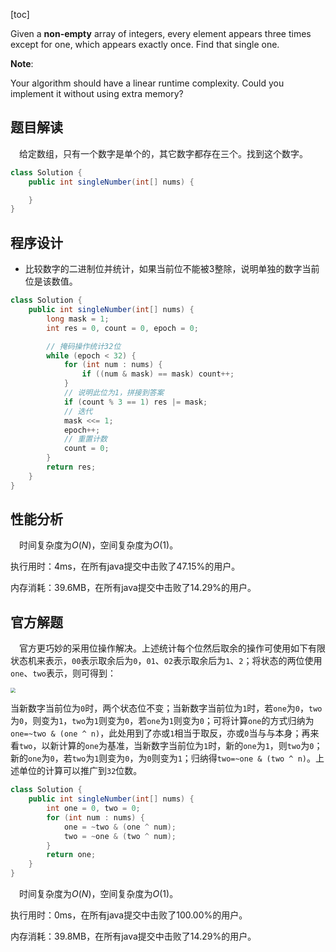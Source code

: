 [toc]

Given a **non-empty** array of integers, every element appears three times except for one, which appears exactly once. Find that single one.



**Note**:

Your algorithm should have a linear runtime complexity. Could you implement it without using extra memory?



## 题目解读

&emsp;给定数组，只有一个数字是单个的，其它数字都存在三个。找到这个数字。

```java
class Solution {
    public int singleNumber(int[] nums) {

    }
}	
```

## 程序设计

* 比较数字的二进制位并统计，如果当前位不能被3整除，说明单独的数字当前位是该数值。


```java
class Solution {
    public int singleNumber(int[] nums) {
        long mask = 1;
        int res = 0, count = 0, epoch = 0;

        // 掩码操作统计32位
        while (epoch < 32) {
            for (int num : nums) {
                if ((num & mask) == mask) count++;
            }
            // 说明此位为1，拼接到答案
            if (count % 3 == 1) res |= mask;
            // 迭代
            mask <<= 1;
            epoch++;
            // 重置计数
            count = 0;
        }
        return res;
    }
}
```

## 性能分析

&emsp;时间复杂度为$O(N)$，空间复杂度为$O(1)$。

执行用时：4ms，在所有java提交中击败了47.15%的用户。

内存消耗：39.6MB，在所有java提交中击败了14.29%的用户。

## 官方解题

&emsp;官方更巧妙的采用位操作解决。上述统计每个位然后取余的操作可使用如下有限状态机来表示，`00`表示取余后为`0`，`01`、`02`表示取余后为`1`、`2`；将状态的两位使用`one`、`two`表示，则可得到：

<img src="../images/#137.png" style="zoom: 50%;" />

当新数字当前位为`0`时，两个状态位不变；当新数字当前位为`1`时，若`one`为`0`，`two`为`0`，则变为`1`，`two`为`1`则变为`0`，若`one`为`1`则变为`0`；可将计算`one`的方式归纳为`one=~two & (one ^ n)`，此处用到了亦或`1`相当于取反，亦或`0`当与与本身；再来看`two`，以新计算的`one`为基准，当新数字当前位为`1`时，新的`one`为`1`，则`two`为`0`；新的`one`为`0`，若`two`为`1`则变为`0`，为`0`则变为`1`；归纳得`two=~one & (two ^ n)`。上述单位的计算可以推广到`32`位数。

```java
class Solution {
    public int singleNumber(int[] nums) {
        int one = 0, two = 0;
        for (int num : nums) {
            one = ~two & (one ^ num);
            two = ~one & (two ^ num);
        }
        return one;
    }
}
```

&emsp;时间复杂度为$O(N)$，空间复杂度为$O(1)$。

执行用时：0ms，在所有java提交中击败了100.00%的用户。

内存消耗：39.8MB，在所有java提交中击败了14.29%的用户。